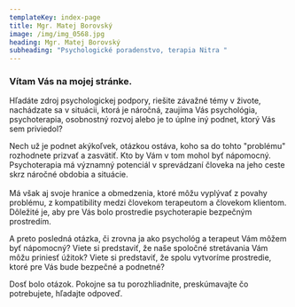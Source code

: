 ```yaml
---
templateKey: index-page
title: Mgr. Matej Borovský
image: /img/img_0568.jpg
heading: Mgr. Matej Borovský
subheading: "Psychologické poradenstvo, terapia Nitra "
---
```

### Vítam Vás na mojej stránke.

Hľadáte zdroj psychologickej podpory, riešite závažné témy v živote, nachádzate sa v situácii, ktorá je náročná, zaujíma Vás psychológia, psychoterapia, osobnostný rozvoj alebo je to úplne iný podnet, ktorý Vás sem priviedol? 

Nech už je podnet akýkoľvek, otázkou ostáva, koho sa do tohto "problému" rozhodnete prizvať a zasvätiť. Kto by Vám v tom mohol byť nápomocný. Psychoterapia má významný potenciál v sprevádzaní človeka na jeho ceste skrz náročné obdobia a situácie. \
\
Má však aj svoje hranice a obmedzenia, ktoré môžu vyplývať z povahy problému, z kompatibility medzi človekom terapeutom a človekom klientom. Dôležité je, aby pre Vás bolo prostredie psychoterapie bezpečným prostredím. 

A preto posledná otázka, či zrovna ja ako psychológ a terapeut Vám môžem byť nápomocný? Viete si predstaviť, že naše spoločné stretávania Vám môžu priniesť úžitok? Viete si predstaviť, že spolu vytvoríme prostredie, ktoré pre Vás bude bezpečné a podnetné? 

Dosť bolo otázok. Pokojne sa tu porozhliadnite, preskúmavajte čo potrebujete, hľadajte odpoveď.